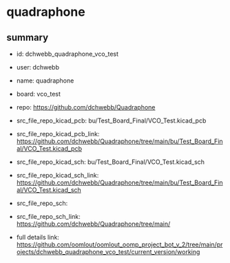 # quadraphone
 
## summary 
* id: dchwebb_quadraphone_vco_test
* user: dchwebb
* name: quadraphone
* board: vco_test
* repo: https://github.com/dchwebb/Quadraphone
* src_file_repo_kicad_pcb: bu/Test_Board_Final/VCO_Test.kicad_pcb
* src_file_repo_kicad_pcb_link: https://github.com/dchwebb/Quadraphone/tree/main/bu/Test_Board_Final/VCO_Test.kicad_pcb
* src_file_repo_kicad_sch: bu/Test_Board_Final/VCO_Test.kicad_sch
* src_file_repo_kicad_sch_link: https://github.com/dchwebb/Quadraphone/tree/main/bu/Test_Board_Final/VCO_Test.kicad_sch

* src_file_repo_sch: 
* src_file_repo_sch_link: https://github.com/dchwebb/Quadraphone/tree/main/
* full details link: https://github.com/oomlout/oomlout_oomp_project_bot_v_2/tree/main/projects/dchwebb_quadraphone_vco_test/current_version/working  






